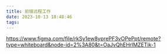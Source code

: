 ```yaml
---
title: 前端远程工作
date: 2023-10-13 18:48:46
tags:
---
```


https://www.figma.com/file/rkSy1ew8yprePF3vOPePpt/remote?type=whiteboard&node-id=2%3A80&t=OaJvQhEHrlMZETik-1